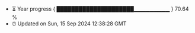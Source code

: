 - ⏳ Year progress { █████████████████████▁▁▁▁▁▁▁▁▁ } 70.64 %
- ⏰ Updated on Sun, 15 Sep 2024 12:38:28 GMT


